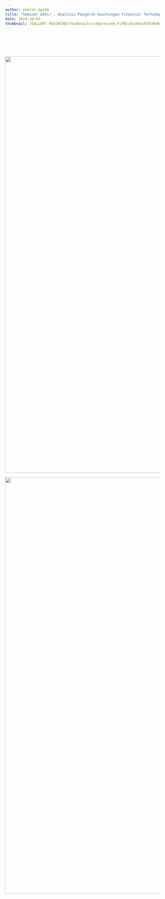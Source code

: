 ```yaml
---
author: sekret.bppkb
title: "Seminar Akhir : Analisis Pengaruh Keuntungan Finansial Terhadap Perilaku Masyarakat dalam Menjaga Lingkungan Hidup"
date: 2024-10-03
thumbnail: /GALLERY KEGIATAN/thumbnails/compressed_FiPBvy5uoGesXtRzWoM4tTbdkb0WY0Tyjylbo7LK.png
---
```

<p><img src="/images/Wcq4Myi7b44T7jZ86sf2.png" alt="" /></p>
<p><img src="/images/cvzNwHgBkqhFMSYwcONm.png" alt="" /></p>
<p><img src="/images/mSmM36wUlEZ4LVY48c2V.png" alt="" /></p>
<p><img src="/images/6hnaVf1srXRLVftVHHDe.png" alt="" /></p>
<p><img src="/images/YZR2Z4RveS23iJeKu5st.png" alt="" /></p>
<p><img src="/images/S3WLPPpANnoKoWJCwUPp.png" width="1080" height="1350" alt="" /></p>
<p><img src="/images/VGbRPD6TgzoAxJ1IMHMo.png" width="1080" height="1350" alt="" /></p>
<p><img src="/images/XvpCoAqDfQkdJuL11i97.png" alt="" /></p>